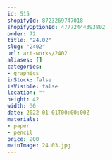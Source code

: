 ```yaml
---
id: 515
shopifyId: 8723269747018
shopifyOptionId: 47772444393802
order: 72
title: "24.02"
slug: "2402"
url: art-works/2402
aliases: []
categories:
- graphics
inStock: false
isVisible: false
location: ""
height: 42
width: 30
date: 2022-01-01T00:00:00Z
materials:
- paper
- pencil
price: 200
mainImage: 24.03.jpg
---
```

